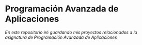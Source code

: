 # Programación Avanzada de Aplicaciones

_En este repositorio iré guardando mis proyectos relacionados a la asignatura de Programación Avanzada de Aplicaciones_
